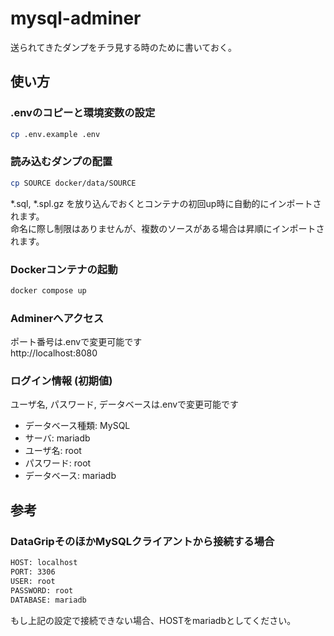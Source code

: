 # mysql-adminer

送られてきたダンプをチラ見する時のために書いておく。

## 使い方
### .envのコピーと環境変数の設定
```bash
cp .env.example .env
```

### 読み込むダンプの配置
```bash
cp SOURCE docker/data/SOURCE
```
*.sql, *.spl.gz を放り込んでおくとコンテナの初回up時に自動的にインポートされます。  
命名に際し制限はありませんが、複数のソースがある場合は昇順にインポートされます。

### Dockerコンテナの起動
```bash
docker compose up
```

### Adminerへアクセス
ポート番号は.envで変更可能です  
http://localhost:8080  

### ログイン情報 (初期値)
ユーザ名, パスワード, データベースは.envで変更可能です
- データベース種類: MySQL
- サーバ: mariadb
- ユーザ名: root
- パスワード: root
- データベース: mariadb

## 参考
### DataGripそのほかMySQLクライアントから接続する場合
```bash
HOST: localhost
PORT: 3306
USER: root
PASSWORD: root
DATABASE: mariadb
```
もし上記の設定で接続できない場合、HOSTをmariadbとしてください。